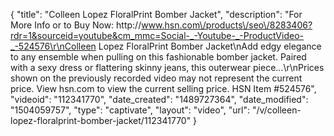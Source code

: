 {
    "title": "Colleen Lopez FloralPrint Bomber Jacket",
    "description": "For More Info or to Buy Now: http:\/\/www.hsn.com\/products\/seo\/8283406?rdr=1&sourceid=youtube&cm_mmc=Social-_-Youtube-_-ProductVideo-_-524576\r\nColleen Lopez FloralPrint Bomber Jacket\nAdd edgy elegance to any ensemble when pulling on this fashionable bomber jacket. Paired with a sexy dress or flattering skinny jeans, this outerwear piece...\r\nPrices shown on the previously recorded video may not represent the current price.  View hsn.com to view the current selling price. HSN Item #524576",
    "videoid": "112341770",
    "date_created": "1489727364",
    "date_modified": "1504059757",
    "type": "captivate",
    "layout": "video",
    "url": "\/v\/colleen-lopez-floralprint-bomber-jacket\/112341770"
}